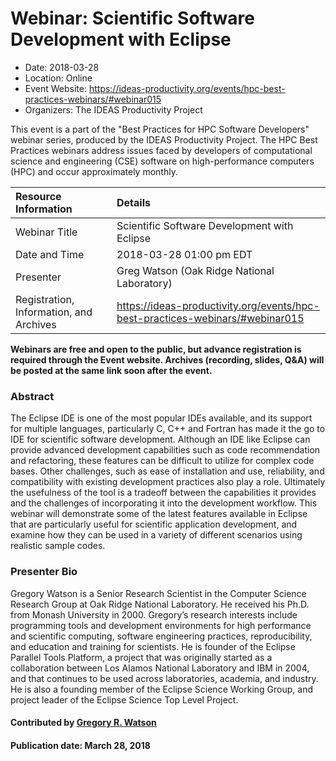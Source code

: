













			   

<!-- Note: this label does NOT include the trailing colon -->





# Webinar: Scientific Software Development with Eclipse

- Date: 2018-03-28
- Location: Online
- Event Website: https://ideas-productivity.org/events/hpc-best-practices-webinars/#webinar015
- Organizers: The IDEAS Productivity Project
			   
This event is a part of the "Best Practices for HPC Software
Developers" webinar series, produced by the IDEAS Productivity
Project. The HPC Best Practices webinars address issues faced by
developers of computational science and engineering (CSE) software on
high-performance computers (HPC) and occur approximately monthly.

Resource Information | Details
:--- | :---			   
Webinar Title | Scientific Software Development with Eclipse
Date and Time | 2018-03-28 01:00 pm EDT
Presenter | Greg Watson (Oak Ridge National Laboratory)
Registration, Information, and Archives | 	<https://ideas-productivity.org/events/hpc-best-practices-webinars/#webinar015>	   

**Webinars are free and open to the public, but advance registration is required through the Event website. Archives (recording, slides, Q&A) will be posted at the same link soon after the event.**

### Abstract
<p>The Eclipse IDE is one of the most popular IDEs available, and its
support for multiple languages, particularly C, C++ and Fortran has
made it the go to IDE for scientific software development. Although an
IDE like Eclipse can provide advanced development capabilities such as
code recommendation and refactoring, these features can be difficult
to utilize for complex code bases. Other challenges, such as ease of
installation and use, reliability, and compatibility with existing
development practices also play a role. Ultimately the usefulness of
the tool is a tradeoff between the capabilities it provides and the
challenges of incorporating it into the development workflow. This
webinar will demonstrate some of the latest features available in
Eclipse that are particularly useful for scientific application
development, and examine how they can be used in a variety of
different scenarios using realistic sample codes.</p>



### Presenter Bio
<p>Gregory Watson is a Senior Research Scientist in
the Computer Science Research Group at Oak Ridge National
Laboratory. He received his Ph.D. from Monash University
in 2000. Gregory’s research interests include programming tools and
development environments for high performance and scientific
computing, software engineering practices, reproducibility, and
education and training for scientists. He is founder of the Eclipse
Parallel Tools Platform, a project that was originally started as a
collaboration between Los Alamos National Laboratory and IBM in 2004,
and that continues to be used across laboratories, academia, and
industry. He is also a founding member of the Eclipse Science Working
Group, and project leader of the Eclipse Science Top Level Project.</p>

    

#### Contributed by [Gregory R. Watson](https://github.com/jarrah42 "Gregory R. Watson GitHub profile")

#### Publication date: March 28, 2018

<!---
Publish: yes
Categories: skills
Topics: online learning
Level: 2
Prerequisites: default
Aggregate: none
--->







